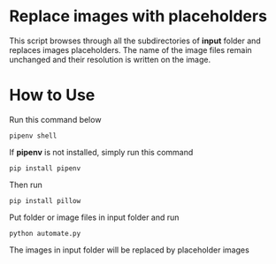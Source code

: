 # Replace images with placeholders

This script browses through all the subdirectories of 
**input** folder and replaces images placeholders. 
The name of the image files remain unchanged and 
their resolution is written on the image.

# How to Use
Run this command below

``` console
pipenv shell
```

If **pipenv** is not installed, simply run this command 
``` console
pip install pipenv
```
Then run
```
pip install pillow
```

Put folder or image files in input folder and run
``` console
python automate.py
```

The images in input folder will be replaced by 
placeholder images
